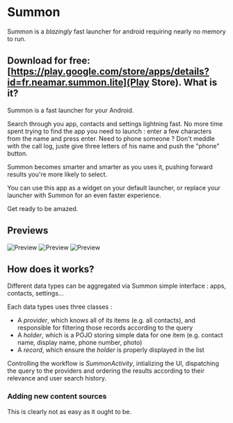 Summon
======
Summon is a *blazingly* fast launcher for android requiring nearly no memory to run.

Download for free: [https://play.google.com/store/apps/details?id=fr.neamar.summon.lite](Play Store).
What is it?
------------
Summon is a fast launcher for your Android.

Search through you app, contacts and settings lightning fast.
No more time spent trying to find the app you need to launch : enter a few characters from the name and press enter.
Need to phone someone ? Don't meddle with the call log, juste give three letters of his name and push the "phone" button.

Summon becomes smarter and smarter as you uses it, pushing forward results you're more likely to select.

You can use this app as a widget on your default launcher, or replace your launcher with Summon for an even faster experience.

Get ready to be amazed.

Previews
---------------------


![Preview](https://lh5.ggpht.com/ncNrAB5Z3-sY8nk6KyEaX71aS5hJtbqrgKu5_ovaBEAizmJa-x78dzsE43gmQD8tmA)
![Preview](https://lh6.ggpht.com/ai8ByZXcGLV62lAiskbcUaW27fOD4dprqtkvn6BwVs-50bR6BvzWgXiqdIK65a6Xruhv)
![Preview](https://lh6.ggpht.com/XG1p9WAmjnvxsYLQIXPvJMbzPVVydBlOCi20nzMCwGEIJ1Ft_otrts5uCXGwy-582w)


How does it works?
-------------------
Different data types can be aggregated via Summon simple interface : apps, contacts, settings...

Each data types uses three classes :

* A *provider*, which knows all of its items (e.g. all contacts), and responsible for filtering those records according to the query
* A *holder*, which is a POJO storing simple data for one item (e.g. contact name, display name, phone number, photo)
* A *record*, which ensure the *holder* is properly displayed in the list

Controlling the workflow is *SummonActivity*, intializing the UI, dispatching the query to the providers and ordering the results according to their relevance and user search history.

### Adding new content sources
This is clearly not as easy as it ought to be.

